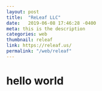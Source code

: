 ```yaml
---
layout: post
title:  "ReLeaf LLC"
date:   2019-06-08 17:46:28 -0400
meta: this is the description
categories: web
thumbnail: releaf
link: https://releaf.us/
permalink: "/web/releaf"
---
```

# hello world
